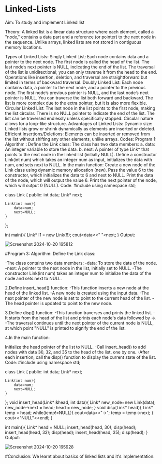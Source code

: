 # Linked-Lists
Aim:
To study and implement Linked list

Theory:
A linked list is a linear data structure where each element, called a "node," contains a data part and a reference (or pointer) to the next node in the sequence. Unlike arrays, linked lists are not stored in contiguous memory locations.

Types of Linked Lists:
Singly Linked List: Each node contains data and a pointer to the next node.
The first node is called the head of the list.
The last node’s next pointer is NULL, indicating the end of the list.
The traversal of the list is unidirectional; you can only traverse it from the head to the end.
Operations like insertion, deletion, and traversal are straightforward but limited in terms of backward traversal.
Doubly Linked List: Each node contains data, a pointer to the next node, and a pointer to the previous node.
The first node’s previous pointer is NULL, and the last node’s next pointer is NULL.
You can traverse the list both forward and backward.
The list is more complex due to the extra pointer, but it is also more flexible.
Circular Linked List: The last node in the list points to the first node, making the list circular.
There is no NULL pointer to indicate the end of the list.
The list can be traversed endlessly unless specifically stopped.
Circular nature allows for a loop-like structure.
Advantages of Linked Lists:
Dynamic size: Linked lists grow or shrink dynamically as elements are inserted or deleted.
Efficient Insertions/Deletions: Elements can be inserted or removed from the list without shifting any other elements, unlike arrays.
Codes:
Program 1:
Algorithm :
Define the Link class: The class has two data members: a. data: An integer variable to store the data. b. next: A pointer of type Link* that points to the next node in the linked list (initially NULL).
Define a constructor Link(int num) which takes an integer num as input, initializes the data with num, and sets next to NULL.
In the main function: Create a new node of the Link class using dynamic memory allocation (new). Pass the value 6 to the constructor, which initializes the data to 6 and next to NULL. Print the data of the node, which will output the value 6. Print the next pointer of the node, which will output 0 (NULL).
Code:
#include<iostream>
using namespace std;

class Link {
    public:
    int data;
    Link* next;

    Link(int num){
        data=num;
        next=NULL;
    }
};

int main(){
    Link* l1 = new Link(6);
    cout<<l1->data<<"   "<<l1->next;
}
Output:

![Screenshot 2024-10-20 165812](https://github.com/user-attachments/assets/e65c7910-3a91-4afe-8dde-51c21e0912a0)


#Program 3:
Algorithm:
Define the Link class:

-The class contains two data members: -data: To store the data of the node. -next: A pointer to the next node in the list, initially set to NULL. -The constructor Link(int num) takes an integer num to initialize the data of the node and sets next to NULL.

2.Define insert_head() function: -This function inserts a new node at the head of the linked list. -A new node is created using the input data. -The next pointer of the new node is set to point to the current head of the list. -The head pointer is updated to point to the new node.

3.Define disp() function: -This function traverses and prints the linked list. -It starts from the head of the list and prints each node's data followed by ->. -The traversal continues until the next pointer of the current node is NULL, at which point "NULL" is printed to signify the end of the list.

4.In the main function:

Initialize the head pointer of the list to NULL. -Call insert_head() to add nodes with data 30, 32, and 35 to the head of the list, one by one. -After each insertion, call the disp() function to display the current state of the list.
Code:
#include<iostream>
using namespace std;

class Link {
    public:
    int data;
    Link* next;

    Link(int num){
        data=num;
        next=NULL;
    }
};
void insert_head(Link* &head, int data){
    Link* new_node=new Link(data);
    new_node->next = head;
    head = new_node;
}
void disp(Link* head){
    Link* temp = head;
    while(temp!=NULL){
        cout<<temp->data<<"->";
        temp = temp->next;
    }
    cout<<"NULL"<<endl;
}

int main(){
    Link* head = NULL;
    insert_head(head, 30);
    disp(head);
    insert_head(head, 32);
    disp(head);
    insert_head(head, 35);
    disp(head);
}
Output:

![Screenshot 2024-10-20 165928](https://github.com/user-attachments/assets/1a7c54da-ffa7-4bcc-bef3-3d8d1f86dc4f)

#Conclusion:
We learnt about basics of linked lists and it's implementation.

